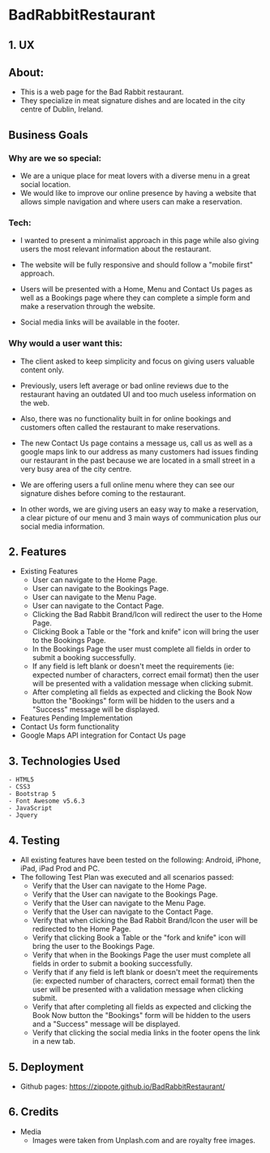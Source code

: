 # BadRabbitRestaurant

## 1. UX

## About:

- This is a web page for the Bad Rabbit restaurant.
- They specialize in meat signature dishes and are located in the city centre of Dublin, Ireland.

## Business Goals

### Why are we so special:

- We are a unique place for meat lovers with a diverse menu in a great social location.
- We would like to improve our online presence by having a website that allows simple navigation and where users can make a reservation.

### Tech:

- I wanted to present a minimalist approach in this page while also giving users the most relevant information about the restaurant.

- The website will be fully responsive and should follow a "mobile first" approach.

- Users will be presented with a Home, Menu and Contact Us pages as well as a Bookings page where they can complete a simple form and make a reservation through the website.

- Social media links will be available in the footer.

### Why would a user want this:

- The client asked to keep simplicity and focus on giving users valuable content only.

- Previously, users left average or bad online reviews due to the restaurant having an outdated UI and too much useless information on the web.

- Also, there was no functionality built in for online bookings and customers often called the restaurant to make reservations.

- The new Contact Us page contains a message us, call us as well as a google maps link to our address as many customers had issues finding our restaurant in the past because we are located in a small street in a very busy area of the city centre.

- We are offering users a full online menu where they can see our signature dishes before coming to the restaurant.

- In other words, we are giving users an easy way to make a reservation, a clear picture of our menu and 3 main ways of communication plus our social media information.

## 2. Features

- Existing Features
  - User can navigate to the Home Page.
  - User can navigate to the Bookings Page.
  - User can navigate to the Menu Page.
  - User can navigate to the Contact Page.
  - Clicking the Bad Rabbit Brand/Icon will redirect the user to the Home Page.
  - Clicking Book a Table or the "fork and knife" icon will bring the user to the Bookings Page.
  - In the Bookings Page the user must complete all fields in order to submit a booking successfully.
  - If any field is left blank or doesn't meet the requirements (ie: expected number of characters, correct email format) then the user will be presented with a validation message when clicking submit.
  - After completing all fields as expected and clicking the Book Now button the "Bookings" form will be hidden to the users and a "Success" message will be displayed.
- Features Pending Implementation
- Contact Us form functionality
- Google Maps API integration for Contact Us page

## 3. Technologies Used

    - HTML5
    - CSS3
    - Bootstrap 5
    - Font Awesome v5.6.3
    - JavaScript
    - Jquery

## 4. Testing

- All existing features have been tested on the following: Android, iPhone, iPad, iPad Prod and PC.
- The following Test Plan was executed and all scenarios passed:
  - Verify that the User can navigate to the Home Page.
  - Verify that the User can navigate to the Bookings Page.
  - Verify that the User can navigate to the Menu Page.
  - Verify that the User can navigate to the Contact Page.
  - Verify that when clicking the Bad Rabbit Brand/Icon the user will be redirected to the Home Page.
  - Verify that clicking Book a Table or the "fork and knife" icon will bring the user to the Bookings Page.
  - Verify that when in the Bookings Page the user must complete all fields in order to submit a booking successfully.
  - Verify that if any field is left blank or doesn't meet the requirements (ie: expected number of characters, correct email format) then the user will be presented with a validation message when clicking submit.
  - Verify that after completing all fields as expected and clicking the Book Now button the "Bookings" form will be hidden to the users and a "Success" message will be displayed.
  - Verify that clicking the social media links in the footer opens the link in a new tab.

## 5. Deployment

- Github pages: https://zippote.github.io/BadRabbitRestaurant/

## 6. Credits

- Media
  - Images were taken from Unplash.com and are royalty free images.
